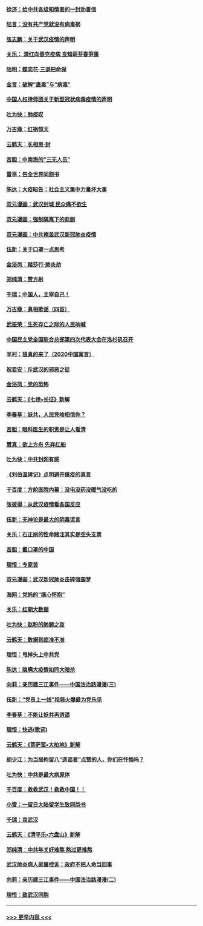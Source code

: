 #### [徐济：给中共各级知情者的一封劝善信](../pages/nsc993/n11868561.md?t=02150755) 
#### [陆言：没有共产党就没有病毒祸](../pages/nsc993/n11868232.md?t=02150755) 
#### [张志鹏：关于武汉疫情的声明](../pages/nsc993/n11867182.md?t=02150755) 
#### [关乐： 漂红向善克疫病 良知萌芽春笋蓬](../pages/nsc993/n11865710.md?t=02150755) 
#### [陆明：蝶恋花‧三退把命保](../pages/nsc993/n11865673.md?t=02150755) 
#### [金言：破解“蛊毒”与“病毒”](../pages/nsc993/n11864103.md?t=02150755) 
#### [中国人权律师团关于新型冠状病毒疫情的声明](../pages/nsc993/n11864249.md?t=02150755) 
#### [吐为快：肺疫叹](../pages/nsc993/n11864027.md?t=02150755) 
#### [万古缘：红祸惊天](../pages/nsc993/n11864079.md?t=02150755) 
#### [云鹤天：长相思‧封](../pages/nsc993/n11864006.md?t=02150755) 
#### [苦胆：中南海的“三无人员”](../pages/nsc993/n11862997.md?t=02150755) 
#### [雷亭：告全世界同胞书](../pages/nsc993/n11862572.md?t=02150755) 
#### [陈达：大疫昭告：社会主义集中力量坏大事](../pages/nsc993/n11859419.md?t=02150755) 
#### [双元漫画：武汉封城 民众痛不欲生](../pages/nsc993/n11859287.md?t=02150755) 
#### [双元漫画：强制隔离下的悲剧](../pages/nsc993/n11859244.md?t=02150755) 
#### [双元漫画：中共掩盖武汉新冠肺炎疫情](../pages/nsc993/n11858249.md?t=02150755) 
#### [伍新：关于口罩一点思考](../pages/nsc993/n11859195.md?t=02150755) 
#### [金浴凤：踏莎行‧肺炎劫](../pages/nsc993/n11858227.md?t=02150755) 
#### [郑纯清：赞方彬](../pages/nsc993/n11856803.md?t=02150755) 
#### [千瑞；中国人，主宰自己！](../pages/nsc993/n11856793.md?t=02150755) 
#### [万古缘：真相歌谣（四首）](../pages/nsc993/n11856263.md?t=02150755) 
#### [武振荣：生死存亡之际的人民呐喊](../pages/nsc993/n11856256.md?t=02150755) 
#### [中国民主党全国联合总部第四次代表大会在洛杉矶召开](../pages/nsc993/n11856344.md?t=02150755) 
#### [羊村：狼真的来了（2020中国寓言）](../pages/nsc993/n11856229.md?t=02150755) 
#### [祝君安：斥武汉的邪恶之徒](../pages/nsc993/n11855861.md?t=02150755) 
#### [金浴凤：党的恐怖](../pages/nsc993/n11855849.md?t=02150755) 
#### [云鹤天：《七律▪长征》新解](../pages/nsc993/n11855479.md?t=02150755) 
#### [李春草：妖共，人民凭啥相信你？](../pages/nsc993/n11855196.md?t=02150755) 
#### [苦胆：眼科医生的职责是让人看清](../pages/nsc993/n11853840.md?t=02150755) 
#### [慧真：欲上方舟 先弃红船](../pages/nsc993/n11853483.md?t=02150755) 
#### [吐为快：中共封网有感](../pages/nsc993/n11852575.md?t=02150755) 
#### [《刘伯温碑记》点明避开瘟疫的真言](../pages/nsc993/n11852128.md?t=02150755) 
#### [千百度：方舱医院内幕：没电没药没暖气没吃的](../pages/nsc993/n11850211.md?t=02150755) 
#### [张彼得：从武汉疫情看各国反应](../pages/nsc993/n11850102.md?t=02150755) 
#### [伍新：无神论是最大的阴毒谎言](../pages/nsc993/n11846129.md?t=02150755) 
#### [关乐：石正丽的性命赌注其实是空头支票](../pages/nsc993/n11846109.md?t=02150755) 
#### [苦胆：戴口罩的中国](../pages/nsc993/n11845576.md?t=02150755) 
#### [理悟：专家苦](../pages/nsc993/n11845564.md?t=02150755) 
#### [双元漫画：武汉新冠肺炎击碎强国梦](../pages/nsc993/n11843320.md?t=02150755) 
#### [海网：党妈的“瘟心怀抱”](../pages/nsc993/n11840740.md?t=02150755) 
#### [关乐：红朝大数据](../pages/nsc993/n11840675.md?t=02150755) 
#### [吐为快：赵粉的肺腑之哀](../pages/nsc993/n11840618.md?t=02150755) 
#### [云鹤天：数据到底准不准](../pages/nsc993/n11840325.md?t=02150755) 
#### [理悟：甩掉头上中共党](../pages/nsc993/n11838826.md?t=02150755) 
#### [陈达：隐瞒大疫情如同大暗杀](../pages/nsc993/n11838771.md?t=02150755) 
#### [向莉：亲历建三江事件——中国法治路漫漫(三)](../pages/nsc993/n11831825.md?t=02150755) 
#### [伍新：“党员上一线”视频火爆最为党乐见](../pages/nsc993/n11838200.md?t=02150755) 
#### [李春草：不能让妖共再逍遥](../pages/nsc993/n11838102.md?t=02150755) 
#### [理悟：快逃(歌词)](../pages/nsc993/n11838083.md?t=02150755) 
#### [云鹤天：《菩萨蛮▪大柏地》新解](../pages/nsc993/n11838059.md?t=02150755) 
#### [胡少江：为当局拘留八“造谣者”点赞的人，你们在忏悔吗？](../pages/nsc993/n11836801.md?t=02150755) 
#### [吐为快：中共是最大病原体](../pages/nsc993/n11836748.md?t=02150755) 
#### [千百度：救救武汉！救救中国！！](../pages/nsc993/n11836145.md?t=02150755) 
#### [小雪：一留日大陆留学生致同胞书](../pages/nsc993/n11834624.md?t=02150755) 
#### [千瑞：哀武汉](../pages/nsc993/n11833647.md?t=02150755) 
#### [云鹤天：《清平乐▪六盘山》新解](../pages/nsc993/n11833611.md?t=02150755) 
#### [郑纯清：中共年关好难熬 熬过更难熬](../pages/nsc993/n11833489.md?t=02150755) 
#### [武汉肺炎病人家属控诉：政府不把人命当回事](../pages/nsc993/n11833205.md?t=02150755) 
#### [向莉：亲历建三江事件——中国法治路漫漫(二)](../pages/nsc993/n11829102.md?t=02150755) 
#### [理悟：致武汉同胞](../pages/nsc993/n11831522.md?t=02150755) 

----
#### [ >>> 更早内容 <<< ](../indexes/nsc993-earlier.md)
